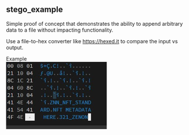 ## stego_example  

Simple proof of concept that demonstrates the ability to append arbitrary data to a file without impacting functionality.  

Use a file-to-hex converter like https://hexed.it to compare the input vs output.  

Example  
![Example](example.jpg)